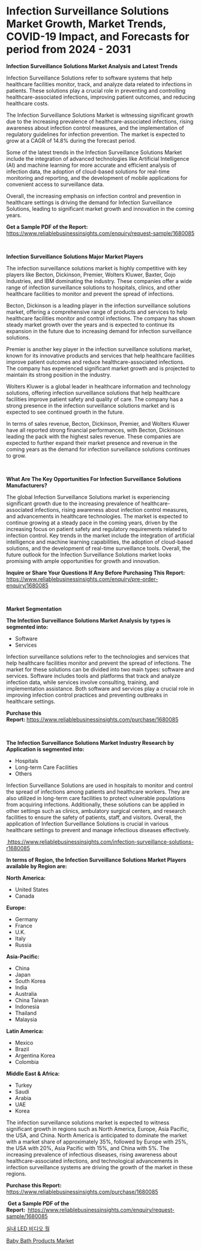<p><h1>Infection Surveillance Solutions Market Growth, Market Trends, COVID-19 Impact, and Forecasts for period from 2024 - 2031</h1></p><p><strong>Infection Surveillance Solutions Market Analysis and Latest Trends</strong></p>
<p><p>Infection Surveillance Solutions refer to software systems that help healthcare facilities monitor, track, and analyze data related to infections in patients. These solutions play a crucial role in preventing and controlling healthcare-associated infections, improving patient outcomes, and reducing healthcare costs.</p><p>The Infection Surveillance Solutions Market is witnessing significant growth due to the increasing prevalence of healthcare-associated infections, rising awareness about infection control measures, and the implementation of regulatory guidelines for infection prevention. The market is expected to grow at a CAGR of 14.8% during the forecast period.</p><p>Some of the latest trends in the Infection Surveillance Solutions Market include the integration of advanced technologies like Artificial Intelligence (AI) and machine learning for more accurate and efficient analysis of infection data, the adoption of cloud-based solutions for real-time monitoring and reporting, and the development of mobile applications for convenient access to surveillance data.</p><p>Overall, the increasing emphasis on infection control and prevention in healthcare settings is driving the demand for Infection Surveillance Solutions, leading to significant market growth and innovation in the coming years.</p></p>
<p><strong>Get a Sample PDF of the Report:&nbsp;</strong> <a href="https://www.reliablebusinessinsights.com/enquiry/request-sample/1680085">https://www.reliablebusinessinsights.com/enquiry/request-sample/1680085</a></p>
<p>&nbsp;</p>
<p><strong>Infection Surveillance Solutions Major Market Players</strong></p>
<p><p>The infection surveillance solutions market is highly competitive with key players like Becton, Dickinson, Premier, Wolters Kluwer, Baxter, Gojo Industries, and IBM dominating the industry. These companies offer a wide range of infection surveillance solutions to hospitals, clinics, and other healthcare facilities to monitor and prevent the spread of infections.</p><p>Becton, Dickinson is a leading player in the infection surveillance solutions market, offering a comprehensive range of products and services to help healthcare facilities monitor and control infections. The company has shown steady market growth over the years and is expected to continue its expansion in the future due to increasing demand for infection surveillance solutions.</p><p>Premier is another key player in the infection surveillance solutions market, known for its innovative products and services that help healthcare facilities improve patient outcomes and reduce healthcare-associated infections. The company has experienced significant market growth and is projected to maintain its strong position in the industry.</p><p>Wolters Kluwer is a global leader in healthcare information and technology solutions, offering infection surveillance solutions that help healthcare facilities improve patient safety and quality of care. The company has a strong presence in the infection surveillance solutions market and is expected to see continued growth in the future.</p><p>In terms of sales revenue, Becton, Dickinson, Premier, and Wolters Kluwer have all reported strong financial performances, with Becton, Dickinson leading the pack with the highest sales revenue. These companies are expected to further expand their market presence and revenue in the coming years as the demand for infection surveillance solutions continues to grow.</p></p>
<p>&nbsp;</p>
<p><strong>What Are The Key Opportunities For Infection Surveillance Solutions Manufacturers?</strong></p>
<p><p>The global Infection Surveillance Solutions market is experiencing significant growth due to the increasing prevalence of healthcare-associated infections, rising awareness about infection control measures, and advancements in healthcare technologies. The market is expected to continue growing at a steady pace in the coming years, driven by the increasing focus on patient safety and regulatory requirements related to infection control. Key trends in the market include the integration of artificial intelligence and machine learning capabilities, the adoption of cloud-based solutions, and the development of real-time surveillance tools. Overall, the future outlook for the Infection Surveillance Solutions market looks promising with ample opportunities for growth and innovation.</p></p>
<p><strong>Inquire or Share Your Questions If Any Before Purchasing This Report:</strong> <a href="https://www.reliablebusinessinsights.com/enquiry/pre-order-enquiry/1680085">https://www.reliablebusinessinsights.com/enquiry/pre-order-enquiry/1680085</a></p>
<p>&nbsp;</p>
<p><strong>Market Segmentation</strong></p>
<p><strong>The Infection Surveillance Solutions Market Analysis by types is segmented into:</strong></p>
<p><ul><li>Software</li><li>Services</li></ul></p>
<p><p>Infection surveillance solutions refer to the technologies and services that help healthcare facilities monitor and prevent the spread of infections. The market for these solutions can be divided into two main types: software and services. Software includes tools and platforms that track and analyze infection data, while services involve consulting, training, and implementation assistance. Both software and services play a crucial role in improving infection control practices and preventing outbreaks in healthcare settings.</p></p>
<p><strong>Purchase this Report:&nbsp;</strong><a href="https://www.reliablebusinessinsights.com/purchase/1680085">https://www.reliablebusinessinsights.com/purchase/1680085</a></p>
<p>&nbsp;</p>
<p><strong>The Infection Surveillance Solutions Market Industry Research by Application is segmented into:</strong></p>
<p><ul><li>Hospitals</li><li>Long-term Care Facilities</li><li>Others</li></ul></p>
<p><p>Infection Surveillance Solutions are used in hospitals to monitor and control the spread of infections among patients and healthcare workers. They are also utilized in long-term care facilities to protect vulnerable populations from acquiring infections. Additionally, these solutions can be applied in other settings such as clinics, ambulatory surgical centers, and research facilities to ensure the safety of patients, staff, and visitors. Overall, the application of Infection Surveillance Solutions is crucial in various healthcare settings to prevent and manage infectious diseases effectively.</p></p>
<p><a href="https://www.reliablebusinessinsights.com/infection-surveillance-solutions-r1680085">&nbsp;https://www.reliablebusinessinsights.com/infection-surveillance-solutions-r1680085</a></p>
<p><strong>In terms of Region, the Infection Surveillance Solutions Market Players available by Region are:</strong></p>
<p>
    <p> <strong> North America: </strong>
        <ul>
            <li>United States</li>
            <li>Canada</li>
        </ul>
        </p> 
    <p> <strong> Europe: </strong>
        <ul>
            <li>Germany</li>
            <li>France</li>
            <li>U.K.</li>
            <li>Italy</li>
            <li>Russia</li>
        </ul>
        </p> 
    <p> <strong> Asia-Pacific: </strong>
        <ul>
            <li>China</li>
            <li>Japan</li>
            <li>South Korea</li>
            <li>India</li>
            <li>Australia</li>
            <li>China Taiwan</li>
            <li>Indonesia</li>
            <li>Thailand</li>
            <li>Malaysia</li>
        </ul>
        </p> 
    <p> <strong> Latin America: </strong>
        <ul>
            <li>Mexico</li>
            <li>Brazil</li>
            <li>Argentina Korea</li>
            <li>Colombia</li>
        </ul>
        </p> 
    <p> <strong> Middle East & Africa: </strong>
        <ul>
            <li>Turkey</li>
            <li>Saudi</li>
            <li>Arabia</li>
            <li>UAE</li>
            <li>Korea</li>
        </ul>
    </p>
    </p>
<p><p>The infection surveillance solutions market is expected to witness significant growth in regions such as North America, Europe, Asia Pacific, the USA, and China. North America is anticipated to dominate the market with a market share of approximately 35%, followed by Europe with 25%, the USA with 20%, Asia Pacific with 15%, and China with 5%. The increasing prevalence of infectious diseases, rising awareness about healthcare-associated infections, and technological advancements in infection surveillance systems are driving the growth of the market in these regions.</p></p>
<p><strong>Purchase this Report: </strong><a href="https://www.reliablebusinessinsights.com/purchase/1680085">https://www.reliablebusinessinsights.com/purchase/1680085</a></p>
<p>&nbsp;<strong>Get a Sample PDF of the Report:&nbsp;&nbsp;</strong><a href="https://www.reliablebusinessinsights.com/enquiry/request-sample/1680085">https://www.reliablebusinessinsights.com/enquiry/request-sample/1680085</a></p>
<p><strong></strong></p>
<p><p><a href="https://medium.com/@marielesch2023/%EC%8B%A4%EB%82%B4-led-%EB%B9%84%EB%94%94%EC%98%A4-%EB%B2%BD-%EC%8B%9C%EC%9E%A5-%EC%A0%90%EC%9C%A0%EC%9C%A8-%ED%81%AC%EA%B8%B0-%EB%8F%99%ED%96%A5-%EC%82%B0%EC%97%85-%EB%B6%84%EC%84%9D-%EB%B3%B4%EA%B3%A0%EC%84%9C-%EC%9D%91%EC%9A%A9-%ED%94%84%EB%A1%9C%EA%B7%B8%EB%9E%A8-%EC%86%8C%EB%A7%A4%EC%A0%90-%ED%95%99%EA%B5%90-%EB%B0%8F-%EB%8C%80%ED%95%99-%EA%B3%B5%ED%95%AD-%EB%B3%91%EC%9B%90-%EA%B7%B9%EC%9E%A5-%EC%98%81%ED%99%94%EA%B4%80-%EA%B8%B0%ED%83%80-%EC%9C%A0%ED%98%95-p2mm-3fcb92a2bab6">실내 LED 비디오 월</a></p><p><a href="https://medium.com/@tankuser238_5568/insights-into-the-baby-bath-products-industry-market-financial-status-market-size-and-revenue-55ca530a79c3">Baby Bath Products Market</a></p></p>